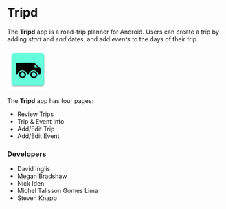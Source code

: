 # Tripd
The **Tripd** app is a road-trip planner for Android. Users can create a trip by adding *start* and *end* dates, and add *events* to the days of their trip.

![Tripd app icon](app/src/main/res/mipmap-xhdpi/ic_launcher.png)

The **Tripd** app has four pages:
* Review Trips
* Trip & Event Info
* Add/Edit Trip
* Add/Edit Event


### Developers
* David Inglis
* Megan Bradshaw
* Nick Iden
* Michel Talisson Gomes Lima
* Steven Knapp
